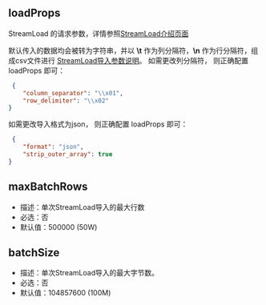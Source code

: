 ## loadProps

StreamLoad 的请求参数，详情参照[StreamLoad介绍页面](http://doris.apache.org/master/zh-CN/administrator-guide/load-data/stream-load-manual.html#%E5%9F%BA%E6%9C%AC%E5%8E%9F%E7%90%86)

默认传入的数据均会被转为字符串，并以 **\t** 作为列分隔符，**\n** 作为行分隔符，组成csv文件进行 [StreamLoad导入参数说明](http://doris.apache.org/master/zh-CN/administrator-guide/load-data/stream-load-manual.html#%E5%AF%BC%E5%85%A5%E4%BB%BB%E5%8A%A1%E5%8F%82%E6%95%B0)。 如需更改列分隔符， 则正确配置 loadProps 即可：

```json
 {
    "column_separator": "\\x01",
    "row_delimiter": "\\x02"
}
```

如需更改导入格式为json， 则正确配置 loadProps 即可：
```json
 {
    "format": "json",
    "strip_outer_array": true
}
```

## maxBatchRows

- 描述：单次StreamLoad导入的最大行数
- 必选：否
- 默认值：500000 (50W)

## batchSize

- 描述：单次StreamLoad导入的最大字节数。
- 必选：否
- 默认值：104857600 (100M)


